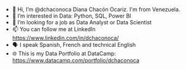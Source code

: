 - 👋 Hi, I’m @dchaconoca Diana Chacón Ocariz. I'm from Venezuela.
- 👀 I’m interested in Data: Python, SQL, Power BI
- 💞️ I’m looking for a job as Data Analyst or Data Scientist
- 📫 You can follow me at LinkedIn https://www.linkedin.com/in/dchaconoca/
- 🗣 I speak Spanish, French and technical English
- :globe_with_meridians: This is my Data Portfolio at DataCamp: https://www.datacamp.com/portfolio/dchaconoca

